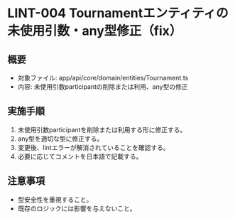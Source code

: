 # LINT-004 Tournamentエンティティの未使用引数・any型修正（fix）

## 概要

- 対象ファイル: app/api/core/domain/entities/Tournament.ts
- 内容: 未使用引数participantの削除または利用、any型の修正

## 実施手順

1. 未使用引数participantを削除または利用する形に修正する。
2. any型を適切な型に修正する。
3. 変更後、lintエラーが解消されていることを確認する。
4. 必要に応じてコメントを日本語で記載する。

## 注意事項

- 型安全性を重視すること。
- 既存のロジックには影響を与えないこと。
